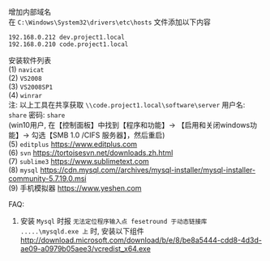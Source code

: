 增加内部域名    
在 `C:\Windows\System32\drivers\etc\hosts` 文件添加以下内容    
```
192.168.0.212 dev.project1.local
192.168.0.210 code.project1.local
```

安装软件列表  
(1) `navicat`  
(2) `VS2008`  
(3) `VS2008SP1`   
(4) `winrar`  
注: 以上工具在共享获取 `\\code.project1.local\software\server` 用户名: `share` 密码: `share`  
(win10用户, 在【控制面板】中找到【程序和功能】-> 【启用和关闭windows功能】-> 勾选【SMB 1.0 /CIFS 服务器】，然后重启)    
(5) `editplus` https://www.editplus.com   
(6) `svn` https://tortoisesvn.net/downloads.zh.html    
(7) `sublime3` https://www.sublimetext.com      
(8) `mysql` https://cdn.mysql.com//archives/mysql-installer/mysql-installer-community-5.7.19.0.msi    
(9) 手机模拟器 https://www.yeshen.com  

FAQ:
1. 安装 `Mysql` 时报 `无法定位程序输入点 fesetround 于动态链接库 .....\mysqld.exe 上` 时, 安装以下组件    
http://download.microsoft.com/download/b/e/8/be8a5444-cdd8-4d3d-ae09-a0979b05aee3/vcredist_x64.exe     
